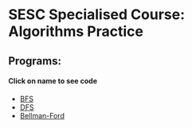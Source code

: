 # SESC Specialised Course: Algorithms Practice
## Programs:
#### Click on name to see code
* [BFS](1/main.cpp)
* [DFS](2/main.cpp)
* [Bellman-Ford](3/main.cpp)